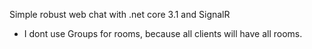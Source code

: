 Simple robust web chat with .net core 3.1 and SignalR 

* I dont use Groups for rooms, because all clients will have all rooms.
